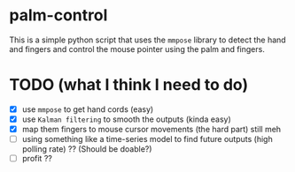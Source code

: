# palm-control

This is a simple python script that uses the `mmpose` library to detect the hand and fingers and control the mouse
pointer using the palm and fingers.

# TODO (what I think I need to do)

- [x] use `mmpose` to get hand cords (easy)
- [x] use `Kalman filtering` to smooth the outputs (kinda easy)
- [x] map them fingers to mouse cursor movements (the hard part) still meh
- [ ] using something like a time-series model to find future outputs (high polling rate) ?? (Should be doable?)
- [ ] profit ??